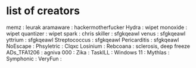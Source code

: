 # list of creators

memz : leurak
aramaware : hackermotherfucker
Hydra : wipet
monoxide : wipet
quantizer : wipet
spark : chris
skiller : sfgkqeawl
venus : sfgkqeawl
yttrium : sfgkqeawl
Streptococcus : sfgkqeawl
Pericarditis : sfgkqeawl
NoEscape : 
Phsyletric : Clqxc
Losinium : 
Rebcoana : sclerosis, deep freeze
ADs_TFA1206 : agniva
000 : 
Zika : 
TaskILL :
Windows 11 : 
Mythlas : 
Symphonic : 
VeryFun : 
